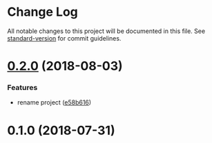 # Change Log

All notable changes to this project will be documented in this file. See [standard-version](https://github.com/conventional-changelog/standard-version) for commit guidelines.

<a name="0.2.0"></a>
# [0.2.0](https://github.com/dessant/youtube-autoplay/compare/v0.1.0...v0.2.0) (2018-08-03)


### Features

* rename project ([e58b616](https://github.com/dessant/youtube-autoplay/commit/e58b616))



<a name="0.1.0"></a>
# 0.1.0 (2018-07-31)
